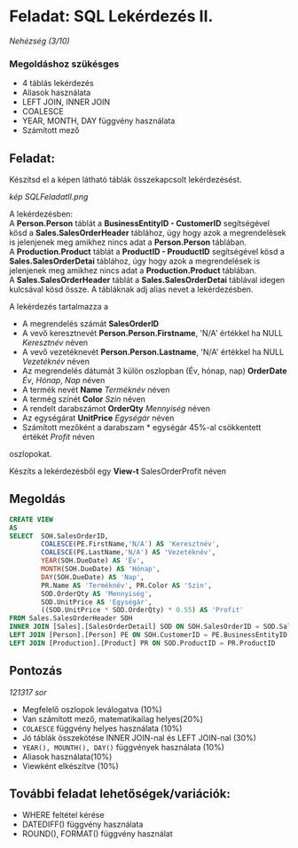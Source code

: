 # Feladat: SQL Lekérdezés II.
*Nehézség (3/10)* 

### Megoldáshoz szükésges  
* 4 táblás lekérdezés
* Aliasok használata
* LEFT JOIN, INNER JOIN
* COALESCE
* YEAR, MONTH, DAY függvény használata
* Számított mező

## Feladat:  
Készítsd el a képen látható táblák összekapcsolt lekérdezésést.

*kép SQLFeladatII.png*

A lekérdezésben:  
A **Person.Person** táblát a **BusinessEntityID - CustomerID** segítségével kösd a **Sales.SalesOrderHeader** táblához, úgy hogy azok a megrendelések is jelenjenek meg amikhez nincs adat a **Person.Person** táblában.  
A **Production.Product** táblát a **ProductID - ProuductID** segítségével kösd a **Sales.SalesOrderDetai** táblához, úgy hogy azok a megrendelések is jelenjenek meg amikhez nincs adat a **Production.Product** táblában.  
A **Sales.SalesOrderHeader** táblát a **Sales.SalesOrderDetai** táblával idegen kulcsával kösd össze.
A tábláknak adj alias nevet a lekérdezésben.  

A lekérdezés tartalmazza a

* A megrendelés számát **SalesOrderID**
* A vevő keresztnevét **Person.Person.Firstname**, 'N/A' értékkel ha NULL *Keresztnév* néven
* A vevő vezetéknevét **Person.Person.Lastname**, 'N/A' értékkel ha NULL *Vezetéknév* néven
* Az megrendelés dátumát 3 külön oszlopban (Év, hónap, nap) **OrderDate** *Év*, *Hónap*, *Nap* néven
* A termék nevét **Name** *Terméknév* néven
* A termég színét **Color** *Szin* néven
* A rendelt darabszámot **OrderQty** *Mennyiség* néven
* Az egységárat **UnitPrice** *Egységár* néven
* Számított mezőként a darabszam * egységár 45%-al csökkentett értékét *Profit* néven  

oszlopokat.  

Készíts a lekérdezésből egy **View-t** SalesOrderProfit néven


## Megoldás  
```sql
CREATE VIEW
AS
SELECT	SOH.SalesOrderID,
		COALESCE(PE.FirstName,'N/A') AS 'Keresztnév',
		COALESCE(PE.LastName,'N/A') AS 'Vezetéknév',
		YEAR(SOH.DueDate) AS 'Év',
		MONTH(SOH.DueDate) AS 'Hónap',
		DAY(SOH.DueDate) AS 'Nap',		
		PR.Name AS 'Terméknév', PR.Color AS 'Szin',
		SOD.OrderQty AS 'Mennyiség',
		SOD.UnitPrice AS 'Egységár',
		((SOD.UnitPrice * SOD.OrderQty) * 0.55) AS 'Profit'
FROM Sales.SalesOrderHeader SOH
INNER JOIN [Sales].[SalesOrderDetail] SOD ON SOH.SalesOrderID = SOD.SalesOrderID
LEFT JOIN [Person].[Person] PE ON SOH.CustomerID = PE.BusinessEntityID
LEFT JOIN [Production].[Product] PR ON SOD.ProductID = PR.ProductID
```

## Pontozás  
*121317 sor*
- Megfelelő oszlopok leválogatva (10%)  
- Van számított mező, matematikailag helyes(20%)
- ```COLAESCE``` függvény helyes használata (10%)
- Jó táblák összekötése INNER JOIN-nal és LEFT JOIN-nal (30%)
- ``YEAR(), MOUNTH(), DAY()`` függvények használata (10%)
- Aliasok használata(10%)
- Viewként elkészítve (10%)


## További feladat lehetőségek/variációk:  
* WHERE feltétel kérése
* DATEDIFF() függvény használata
* ROUND(), FORMAT() függvény használat